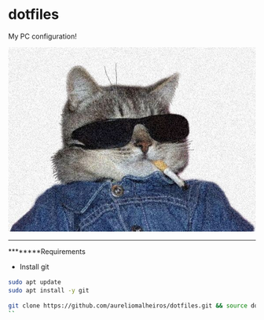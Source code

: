 # dotfiles
My PC configuration! 

![Cat Cool](img/Am-I-too-cool-for-aww_.jpeg)

---
********Requirements
- Install git

```bash
sudo apt update
sudo apt install -y git
```

```bash
git clone https://github.com/aureliomalheiros/dotfiles.git && source dotfiles/config.sh
``
